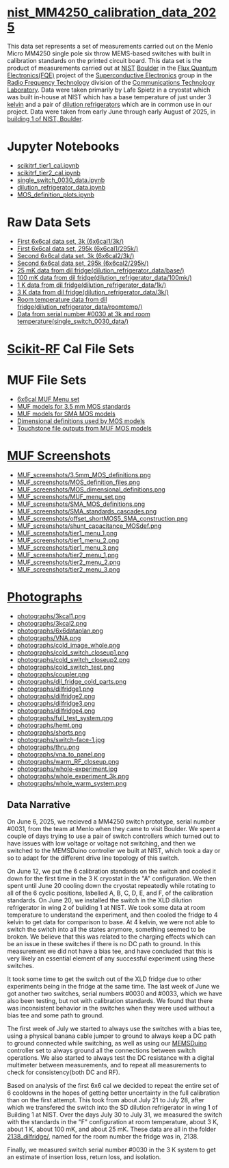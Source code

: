 # [nist_MM4250_calibration_data_2025](https://github.com/lafefspietz/nist_MM4250_calibration_data_2025/)

This data set represents a set of measurements carried out on the Menlo Micro MM4250 single pole six throw MEMS-based switches with built in calibration standards on the printed circuit board.  This data set is the product of measurements carried out at [NIST](https://www.nist.gov/) [Boulder](https://www.boulder.doc.gov/) in the [Flux Quantum Electronics(FQE)](https://www.nist.gov/programs-projects/flux-quantum-electronics) project of the [Superconductive Electronics](https://www.nist.gov/ctl/rf-technology-division/superconductive-electronics-group) group in the [Radio Frequency Technology](https://www.nist.gov/ctl/rf-technology-division) division of the [Communications Technology Laboratory](https://www.nist.gov/ctl). Data were taken primarily by Lafe Spietz in a cryostat which was built in-house at NIST which has a base temperature of just under 3 [kelvin](https://www.bipm.org/en/si-base-units/kelvin) and a pair of [dilution refrigerators](https://en.wikipedia.org/wiki/Dilution_refrigerator) which are in common use in our project.  Data were taken from early June through early August of 2025, in [building 1 of NIST, Boulder](https://www.openstreetmap.org/#map=18/39.995189/-105.261952).

# Jupyter Notebooks

 - [scikitrf_tier1_cal.ipynb](scikitrf_tier1_cal.ipynb)
 - [scikitrf_tier2_cal.ipynb](scikitrf_tier2_cal.ipynb)
 - [single_switch_0030_data.ipynb](single_switch_0030_data.ipynb)
 - [dilution_refrigerator_data.ipynb](dilution_refrigerator_data.ipynb)
 - [MOS_definition_plots.ipynb](MOS_definition_plots.ipynb)

# Raw Data Sets

 - [First 6x6cal data set, 3k (6x6cal1/3k/)](6x6cal1/3k/)
 - [First 6x6cal data set, 295k (6x6cal1/295k/)](6x6cal1/295k/)
 - [Second 6x6cal data set, 3k (6x6cal2/3k/)](6x6cal1/3k/)
 - [Second 6x6cal data set, 295k (6x6cal2/295k/)](6x6cal1/295k/)
 - [25 mK data from dil fridge(dilution_refrigerator_data/base/)](dilution_refrigerator_data/base/)
 - [100 mK data from dil fridge(dilution_refrigerator_data/100mk/)](dilution_refrigerator_data/100mk/)
 - [1 K data from dil fridge(dilution_refrigerator_data/1k/)](dilution_refrigerator_data/1k/)
 - [3 K data from dil fridge(dilution_refrigerator_data/3k/)](dilution_refrigerator_data/3k/)
 - [Room temperature data from dil fridge(dilution_refrigerator_data/roomtemp/)](dilution_refrigerator_data/roomtemp/)
 - [Data from serial number #0030 at 3k and room temperature(single_switch_0030_data/)](single_switch_0030_data/)

# [Scikit-RF](https://scikit-rf.org/) Cal File Sets


# MUF File Sets

 - [6x6cal MUF Menu set](6x6cal_MUF_menu_set/)
 - [MUF models for 3.5 mm MOS standards](MOS_MUF_model_construction/35mm%20Maury%20Offset%20Shorts/)
 - [MUF models for SMA MOS models](MOS_MUF_model_construction/SMA%20Maury%20Offset%20Shorts/)
 - [Dimensional definitions used by MOS models](MOS_MUF_model_construction/Dimensional%20Definitions/)
 - [Touchstone file outputs from MUF MOS models](MOS_MUF_model_construction/MOS_definitions_touchstone/)

# [MUF Screenshots](MUF_screenshots/)

 - [MUF_screenshots/3.5mm_MOS_definitions.png](MUF_screenshots/3.5mm_MOS_definitions.png)
 - [MUF_screenshots/MOS_definition_files.png](MUF_screenshots/MOS_definition_files.png)
 - [MUF_screenshots/MOS_dimensional_definitions.png](MUF_screenshots/MOS_dimensional_definitions.png)
 - [MUF_screenshots/MUF_menu_set.png](MUF_screenshots/MUF_menu_set.png)
 - [MUF_screenshots/SMA_MOS_definitions.png](MUF_screenshots/SMA_MOS_definitions.png)
 - [MUF_screenshots/SMA_standards_cascades.png](MUF_screenshots/SMA_standards_cascades.png)
 - [MUF_screenshots/offset_shortMOS5_SMA_construction.png](MUF_screenshots/offset_shortMOS5_SMA_construction.png)
 - [MUF_screenshots/shunt_capacitance_MOSdef.png](MUF_screenshots/shunt_capacitance_MOSdef.png)
 - [MUF_screenshots/tier1_menu_1.png](MUF_screenshots/tier1_menu_1.png)
 - [MUF_screenshots/tier1_menu_2.png](MUF_screenshots/tier1_menu_2.png)
 - [MUF_screenshots/tier1_menu_3.png](MUF_screenshots/tier1_menu_3.png)
 - [MUF_screenshots/tier2_menu_1.png](MUF_screenshots/tier2_menu_1.png)
 - [MUF_screenshots/tier2_menu_2.png](MUF_screenshots/tier2_menu_2.png)
 - [MUF_screenshots/tier2_menu_3.png](MUF_screenshots/tier2_menu_3.png)


# [Photographs](photographs/)

 - [photographs/3kcal1.png](photographs/3kcal1.png)
 - [photographs/3kcal2.png](photographs/3kcal2.png)
 - [photographs/6x6dataplan.png](photographs/6x6dataplan.png)
 - [photographs/VNA.png](photographs/VNA.png)
 - [photographs/cold_image_whole.png](photographs/cold_image_whole.png)
 - [photographs/cold_switch_closeup1.png](photographs/cold_switch_closeup1.png)
 - [photographs/cold_switch_closeup2.png](photographs/cold_switch_closeup2.png)
 - [photographs/cold_switch_test.png](photographs/cold_switch_test.png)
 - [photographs/coupler.png](photographs/coupler.png)
 - [photographs/dil_fridge_cold_parts.png](photographs/dil_fridge_cold_parts.png)
 - [photographs/dilfridge1.png](photographs/dilfridge1.png)
 - [photographs/dilfridge2.png](photographs/dilfridge2.png)
 - [photographs/dilfridge3.png](photographs/dilfridge3.png)
 - [photographs/dilfridge4.png](photographs/dilfridge4.png)
 - [photographs/full_test_system.png](photographs/full_test_system.png)
 - [photographs/hemt.png](photographs/hemt.png)
 - [photographs/shorts.png](photographs/shorts.png)
 - [photographs/switch-face-1.jpg](photographs/switch-face-1.jpg)
 - [photographs/thru.png](photographs/thru.png)
 - [photographs/vna_to_panel.png](photographs/vna_to_panel.png)
 - [photographs/warm_RF_closeup.png](photographs/warm_RF_closeup.png)
 - [photographs/whole-experiment.jpg](photographs/whole-experiment.jpg)
 - [photographs/whole_experiment_3k.png](photographs/whole_experiment_3k.png)
 - [photographs/whole_warm_system.png](photographs/whole_warm_system.png)
 

## Data Narrative

On June 6, 2025, we recieved a MM4250 switch prototype, serial number #0031, from the team at Menlo when they came to visit Boulder.  We spent a couple of days trying to use a pair of switch controllers which turned out to have issues with low voltage or voltage not switching, and then we switched to the MEMSDuino controller we built at NIST, which took a day or so to adapt for the different drive line topology of this switch.  

On June 12, we put the 6 calibration standards on the switch and cooled it down for the first time in the 3 K cryostat in the "A" configuration. We then spent until June 20 cooling down the cryostat repeatedly while rotating to all of the 6 cyclic positions, labelled A, B, C, D, E, and F, of the calibration standards.  On June 20, we installed the switch in the XLD dilution refrigerator in wing 2 of building 1 at NIST.  We took some data at room temperature to understand the experiment, and then cooled the fridge to 4 kelvin to get data for comparison to base.  At 4 kelvin, we were not able to switch the switch into all the states anymore, something seemed to be broken. We believe that this was related to the charging effects which can be an issue in these switches if there is no DC path to ground. In this measurement we did not have a bias tee, and have concluded that this is very likely an essential element of any successful experiment using these switches.  

It took some time to get the switch out of the XLD fridge due to other experiments being in the fridge at the same time. The last week of June we got another two switches, serial numbers #0030 and #0033, which we have also been testing, but not with calibration standards.  We found that there was inconsistent behavior in the switches when they were used without a bias tee and some path to ground.  

The first week of July we started to always use the switches with a bias tee, using a physical banana cable jumper to ground to always keep a DC path to ground connected while switching, as well as using our [MEMSDuino](github.com/lafefspietz/MEMSduino) controller set to always ground all the connections between switch operations.  We also started to always test the DC resistance with a digital multimeter between measurements, and to repeat all measurements to check for consistency(both DC and RF).

Based on analysis of the first 6x6 cal we decided to repeat the entire set of 6 cooldowns in the hopes of getting better uncertainty in the full calibration than on the first attempt. This took from about July 21 to July 28, after which we transfered the switch into the SD dilution refrigerator in wing 1 of Building 1 at NIST.  Over the days July 30 to July 31, we measured the switch with the standards in the "F" configuration at room temperature, about 3 K, about 1 K, about 100 mK, and about 25 mK.  These data are all in the folder [2138_dilfridge/](2138_dilfridge/), named for the room number the fridge was in, 2138.

Finally, we measured switch serial number #0030 in the 3 K system to get an estimate of insertion loss, return loss, and isolation.

